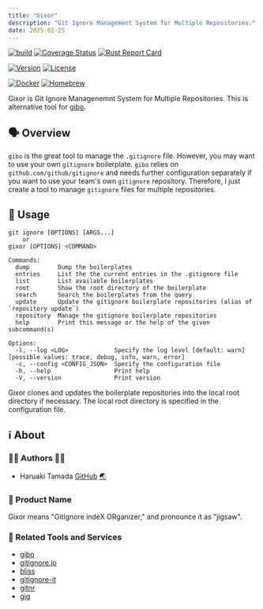 ```yaml
---
title: "Gixor"
description: "Git Ignore Management System for Multiple Repositories."
date: 2025-02-25
---
```


[![build](https://github.com/tamada/gixor/actions/workflows/build.yaml/badge.svg)](https://github.com/tamada/gixor/actions/workflows/build.yaml)
[![Coverage Status](https://coveralls.io/repos/github/tamada/gixor/badge.svg?branch=main)](https://coveralls.io/github/tamada/gixor?branch=main)
[![Rust Report Card](https://rust-reportcard.xuri.me/badge/github.com/tamada/gixor)](https://rust-reportcard.xuri.me/report/github.com/tamada/gixor)

[![Version](https://img.shields.io/badge/Version-v0.3.2-green)](https://github.com/tamada/gixor/releases/tag/v0.3.2)
[![License](https://img.shields.io/badge/License-MIT-green)](https://github.com/tamada/gixor/blob/main/LICENSE)

[![Docker](https://img.shields.io/badge/Docker-ghcr.io/tamada/gixor:0.3.2-blue?logo=docker)](https://github.com/tamada/gixor/pkgs/container/gixor/)
[![Homebrew](https://img.shields.io/badge/Homebrew-tamada/tap/gixor-blue?logo=homebrew)](https://github.com/tamada/homebrew-tap)

Gixor is Git Ignore Managenemnt System for Multiple Repositories.
This is alternative tool for [gibo](https://github.com/simonwhitaker/gibo).

## 🗣️ Overview

`gibo` is the great tool to manage the `.gitignore` file.
However, you may want to use your own `gitignore` boilerplate. 
`gibo` relies on `github.com/github/gitignore` and needs further configuration separately if you want to use your team's own `gitignore` repository.
Therefore, I just create a tool to manage `gitignore` files for multiple repositories.

## 🏃 Usage

```shell
git ignore [OPTIONS] [ARGS...]
    or
gixor [OPTIONS] <COMMAND>

Commands:
  dump        Dump the boilerplates
  entries     List the the current entries in the .gitignore file
  list        List available boilerplates
  root        Show the root directory of the boilerplate
  search      Search the boilerplates from the query
  update      Update the gitignore boilerplate repositories (alias of `repository update`)
  repository  Manage the gitignore boilerplate repositories
  help        Print this message or the help of the given subcommand(s)

Options:
  -l, --log <LOG>             Specify the log level [default: warn] [possible values: trace, debug, info, warn, error]
  -c, --config <CONFIG_JSON>  Specify the configuration file
  -h, --help                  Print help
  -V, --version               Print version
```

Gixor clones and updates the boilerplate repositories into the local root directory if necessary.
The local root directory is specified in the configuration file.

## ℹ️ About

### 👩‍💻 Authors 👨‍💻

* Haruaki Tamada [GitHub](https://github.com/tamada) [🌏](https://tamada.github.io/)

### 🎃 Product Name

Gixor means "GitIgnore indeX ORganizer," and
pronounce it as "jigsaw".

### 🔗 Related Tools and Services

* [gibo](https://github.com/simonwhitaker/gibo)
* [gitignore.io](https://www.gitignore.io/)
* [bliss](https://github.com/ajmwagar/bliss)
* [gitignore-it](https://github.com/christopherkade/gitignore-it)
* [gitnr](https://github.com/reemus-dev/gitnr)
* [gig](https://github.com/shihanng/gig)
